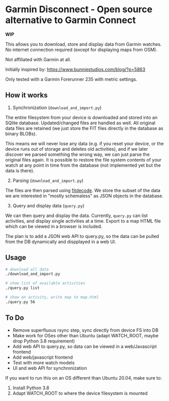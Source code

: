 # Garmin Disconnect - Open source alternative to Garmin Connect

**WIP**

This allows you to download, store and display data from Garmin watches.
No internet connection required (except for displaying maps from OSM).

Not affiliated with Garmin at all.

Initially inspired by: <https://www.bunniestudios.com/blog/?p=5863>

Only tested with a Garmin Forerunner 235 with metric settings.

## How it works

1. Synchronization (`download_and_import.py`)

The entire filesystem from your device is downloaded and stored into an SQlite database.
Updated/changed files are handled as well. All original data files are retained (we just
store the FIT files directly in the database as binary BLOBs).

This means we will never lose any data (e.g. if you reset your device, or the device runs out
of storage and deletes old activities), and if we later discover we parsed something the
wrong way, we can just parse the original files again.
It is possible to restore the file system contents of your watch at any point in time from the
database (not implemented yet but the data is there).

2. Parsing (`download_and_import.py`)

The files are then parsed using [fitdecode](https://github.com/polyvertex/fitdecode).
We store the subset of the data we are interested in "mostly schemaless" as JSON
objects in the database.

3. Query and display data (`query.py`)

We can then query and display the data.
Currently, `query.py` can list activities, and display single activities at a time.
Export to a map HTML file which can be viewed in a browser is included.

The plan is to add a JSON web API to query.py, so the data can be pulled
from the DB dynamically and dispplayed in a web UI.

## Usage

```bash
# download all data
./download_and_import.py

# show list of available activities
./query.py list

# show an activity, write map to map.html
./query.py 56
```

## To Do
* Remove superfluous rsync step, sync directly from device FS into DB
* Make work for OSes other than Ubuntu (adapt WATCH_ROOT, maybe drop Python 3.8 requirement)
* Add web API to query.py, so data can be viewed in a web/Javascript frontend
* Add web/javascript frontend
* Test with more watch models
* UI and web API for synchronization

If you want to run this on an OS different than Ubuntu 20.04, make sure to:

1. Install Python 3.8
2. Adapt WATCH_ROOT to where the device filesystem is mounted
